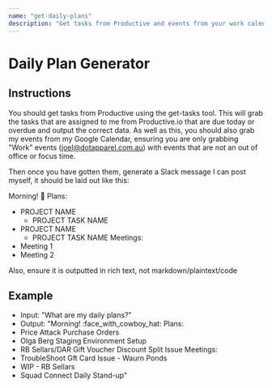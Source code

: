 ```yaml
---
name: "get-daily-plans"
description: "Get tasks from Productive and events from your work calendar to generate a daily plans message to paste into Slack"
---
```


# Daily Plan Generator

## Instructions

You should get tasks from Productive using the get-tasks tool. This will grab the tasks that are assigned to me from Productive.io that are due today or overdue and output the correct data. As well as this, you should also grab my events from my Google Calendar, ensuring you are only grabbing "Work" events (joel@dotapparel.com.au) with events that are not an out of office or focus time.

Then once you have gotten them, generate a Slack message I can post myself, it should be laid out like this:

Morning! 🤠
Plans:

- PROJECT NAME
  - PROJECT TASK NAME
- PROJECT NAME
  - PROJECT TASK NAME
    Meetings:
- Meeting 1
- Meeting 2

Also, ensure it is outputted in rich text, not markdown/plaintext/code

## Example

- Input: "What are my daily plans?"
- Output: "Morning! :face_with_cowboy_hat:
  Plans:
- Price Attack Purchase Orders
- Olga Berg Staging Environment Setup
- RB Sellars/DAR Gift Voucher Discount Split Issue
  Meetings:
- TroubleShoot Gft Card Issue - Waurn Ponds
- WIP - RB Sellars
- Squad Connect Daily Stand-up"
